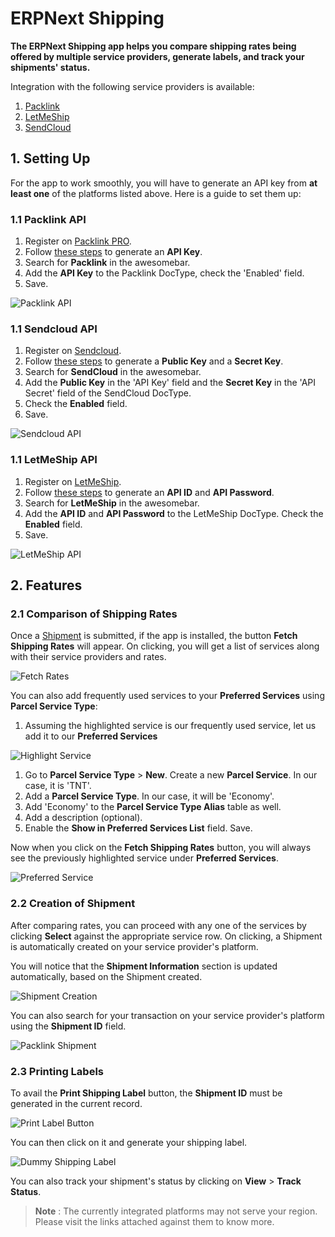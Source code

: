 <!-- add-breadcrumbs -->
# ERPNext Shipping

**The ERPNext Shipping app helps you compare shipping rates being offered by multiple service providers, generate labels, and track your shipments' status.**

Integration with the following service providers is available:

1. [Packlink](https://www.packlink.com/en-GB/)
1. [LetMeShip](https://www.letmeship.com/en/)
1. [SendCloud](https://www.sendcloud.com/home-new/)

## 1. Setting Up

For the app to work smoothly, you will have to generate an API key from **at least one** of the platforms listed above. Here is a guide to set them up:

### 1.1 Packlink API

1. Register on [Packlink PRO](https://auth.packlink.com/en-GB/pro/register?platform=PRO&platform_country=UN).
1. Follow [these steps](https://support-pro.packlink.com/hc/en-gb/articles/213431749-How-to-generate-an-API-key-on-PRO) to generate an **API Key**.
1. Search for **Packlink** in the awesomebar.
1. Add the **API Key** to the Packlink DocType, check the 'Enabled' field.
1. Save.

<img class="screenshot" alt="Packlink API" src="{{docs_base_url}}/v12/assets/img/erpnext_integrations/packlink_api.png">

### 1.1 Sendcloud API

1. Register on [Sendcloud](https://panel.sendcloud.sc/accounts/signup/).
1. Follow [these steps](https://support.sendcloud.com/hc/en-us/articles/360024967612-Service-points-for-API-Integrations#step-1-) to generate a **Public Key** and a **Secret Key**.
1. Search for **SendCloud** in the awesomebar.
1. Add the **Public Key** in the 'API Key' field and the **Secret Key** in the 'API Secret' field of the SendCloud DocType.
1. Check the **Enabled** field.
1. Save.

<img class="screenshot" alt="Sendcloud API" src="{{docs_base_url}}/v12/assets/img/erpnext_integrations/sendcloud_api.png">

### 1.1 LetMeShip API

1. Register on [LetMeShip](https://www.letmeship.com/en/).
1. Follow [these steps](https://www.letmeship.com/en/connect-the-shipping-interface/) to generate an **API ID** and **API Password**.
1. Search for **LetMeShip** in the awesomebar.
1. Add the **API ID** and **API Password** to the LetMeShip DocType. Check the **Enabled** field.
1. Save.

<img class="screenshot" alt="LetMeShip API" src="{{docs_base_url}}/v12/assets/img/erpnext_integrations/letmeship_api.png">

## 2. Features

### 2.1 Comparison of Shipping Rates

Once a [Shipment](/docs/v12/user/manual/en/stock/shipment) is submitted, if the app is installed, the button **Fetch Shipping Rates** will appear. On clicking, you will get a list of services along with their service providers and rates.

<img class="screenshot" alt="Fetch Rates" src="{{docs_base_url}}/v12/assets/img/erpnext_integrations/fetch_rates.png">

You can also add frequently used services to your **Preferred Services** using **Parcel Service Type**:

1. Assuming the highlighted service is our frequently used service, let us add it to our **Preferred Services**

 <img class="screenshot" alt="Highlight Service" src="{{docs_base_url}}/v12/assets/img/erpnext_integrations/service_highlight.png">

1. Go to **Parcel Service Type** > **New**. Create a new **Parcel Service**. In our case, it is 'TNT'.
1. Add a **Parcel Service Type**. In our case, it will be 'Economy'.
1. Add 'Economy' to the **Parcel Service Type Alias** table as well.
1. Add a description (optional).
1. Enable the **Show in Preferred Services List** field. Save.

Now when you click on the **Fetch Shipping Rates** button, you will always see the previously highlighted service under **Preferred Services**.

<img class="screenshot" alt="Preferred Service" src="{{docs_base_url}}/v12/assets/img/erpnext_integrations/preferred_service.png">

### 2.2 Creation of Shipment

After comparing rates, you can proceed with any one of the services by clicking **Select** against the appropriate service row. On clicking, a Shipment is automatically created on your service provider's platform.

You will notice that the **Shipment Information** section is updated automatically, based on the Shipment created.

<img class="screenshot" alt="Shipment Creation" src="{{docs_base_url}}/v12/assets/img/erpnext_integrations/create_shipment.gif">

You can also search for your transaction on your service provider's platform using the **Shipment ID** field.

<img class="screenshot" alt="Packlink Shipment" src="{{docs_base_url}}/v12/assets/img/erpnext_integrations/packlink_shipment.png">

### 2.3 Printing Labels

To avail the **Print Shipping Label** button, the **Shipment ID** must be generated in the current record.

<img class="screenshot" alt="Print Label Button" src="{{docs_base_url}}/v12/assets/img/erpnext_integrations/print_label_button.png">

You can then click on it and generate your shipping label.

<img class="screenshot" alt="Dummy Shipping Label" src="{{docs_base_url}}/v12/assets/img/erpnext_integrations/dummy_shipping_label.png">


You can also track your shipment's status by clicking on **View** > **Track Status**.

> **Note** : The currently integrated platforms may not serve your region. Please visit the links attached against them to know more.